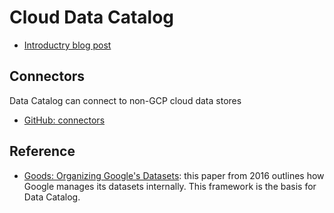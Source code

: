 # Cloud Data Catalog

- [Introductry blog post](https://cloud.google.com/blog/products/data-analytics/data-catalog-metadata-management-now-generally-available)

## Connectors
Data Catalog can connect to non-GCP cloud data stores

- [GitHub: connectors](https://github.com/GoogleCloudPlatform/datacatalog-connectors)

## Reference
- [Goods: Organizing Google's Datasets](https://static.googleusercontent.com/media/research.google.com/en//pubs/archive/45390.pdf): this paper from 2016 outlines how Google manages its datasets internally. This framework is the basis for Data Catalog.
